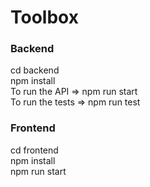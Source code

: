 # Toolbox

### Backend
cd backend<br/>
npm install<br/>
To run the API => npm run start<br/>
To run the tests => npm run test<br/>

### Frontend
cd frontend<br/>
npm install<br/>
npm run start
